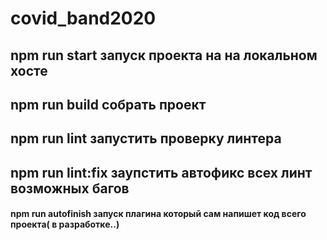 # covid_band2020    

## npm run start запуск проекта на на локальном хосте     

## npm run build собрать проект    

## npm run lint запустить проверку линтера    

## npm run lint:fix заупстить автофикс всех линт возможных багов    

#### npm run autofinish запуск плагина который сам напишет код всего проекта( в разработке..)    

